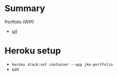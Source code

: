# Summary
Portfolio (WIP) 
* [url](https://jke-portfolio.herokuapp.com)

# Heroku setup
* `heroku stack:set container --app jke-portfolio`
* ssh
